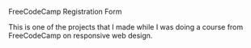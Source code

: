 FreeCodeCamp Registration Form

This is one of the projects that I made while I was doing a course from FreeCodeCamp on responsive web design. 

